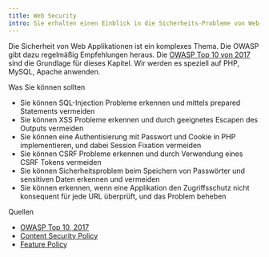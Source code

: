 ```yaml
---
title: Web Security
intro: Sie erhalten einen Einblick in die Sicherheits-Probleme von Web-Applikationen.
---
```

Die Sicherheit von Web Applikationen ist ein komplexes Thema.
Die OWASP gibt dazu regelmäßig Empfehlungen heraus.  Die [OWASP Top 10 von 2017](https://www.owasp.org/index.php/Top_10_2013-Top_10)
sind die Grundlage für dieses Kapitel. Wir werden es speziell auf PHP, MySQL, Apache anwenden.



Was Sie können sollten

* Sie können SQL-Injection Probleme erkennen und mittels prepared Statements vermeiden
* Sie können XSS Probleme erkennen und durch geeignetes Escapen des Outputs vermeiden
* Sie können eine Authentisierung mit Passwort und Cookie in PHP implementieren, und dabei Session Fixation vermeiden
* Sie können CSRF Probleme erkennen und durch Verwendung eines CSRF Tokens vermeiden
* Sie können Sicherheitsproblem beim Speichern von Passwörter und sensitiven Daten erkennen und  vermeiden
* Sie können erkennen, wenn eine Applikation den Zugriffsschutz nicht konsequent für jede URL überprüft, und das Problem beheben


Quellen

* [OWASP Top 10, 2017](https://www.owasp.org/index.php/Category:OWASP_Top_Ten_Project)
* [Content Security Policy](https://developer.mozilla.org/en-US/docs/Web/HTTP/CSP)
* [Feature Policy](https://caniuse.com/#feat=feature-policy)
